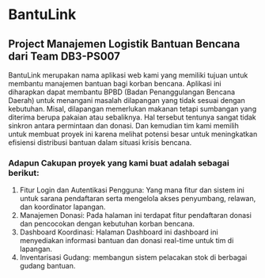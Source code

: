 # BantuLink
## Project Manajemen Logistik Bantuan Bencana dari Team DB3-PS007
BantuLink merupakan nama aplikasi web kami yang memiliki tujuan untuk membantu manajemen bantuan bagi korban bencana. Aplikasi ini diharapkan dapat membantu BPBD (Badan Penanggulangan Bencana Daerah) untuk menangani masalah dilapangan yang tidak sesuai dengan kebutuhan. Misal, dilapangan memerlukan makanan tetapi sumbangan yang diterima berupa pakaian atau sebaliknya. Hal tersebut tentunya sangat tidak sinkron antara permintaan dan donasi. Dan kemudian tim kami memilih untuk membuat proyek ini karena melihat potensi besar untuk meningkatkan efisiensi distribusi bantuan dalam situasi krisis bencana. 
### Adapun Cakupan proyek yang kami buat adalah sebagai berikut:
1. Fitur Login dan Autentikasi Pengguna: Yang mana fitur dan sistem ini untuk sarana pendaftaran serta mengelola akses penyumbang, relawan, dan koordinator lapangan.
2. Manajemen Donasi: Pada halaman ini terdapat fitur pendaftaran donasi dan pencocokan dengan kebutuhan korban bencana.
4. Dashboard Koordinasi: Halaman Dashboard ini dashboard ini menyediakan informasi bantuan dan donasi real-time untuk tim di lapangan.
5. Inventarisasi Gudang: membangun sistem pelacakan stok di berbagai gudang bantuan.
